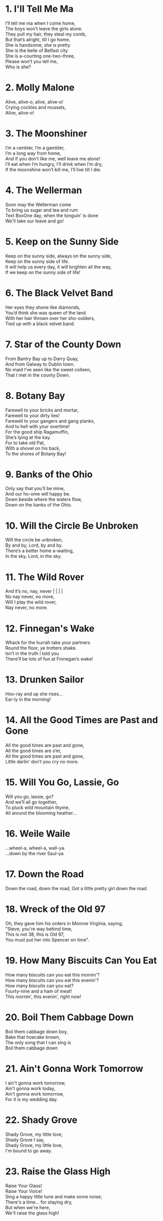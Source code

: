 # 1. I'll Tell Me Ma  
I’ll tell me ma when I come home,   
The boys won’t leave the girls alone.   
They pull my hair, they steal my comb,   
But that’s alright, till I go home.   
She is handsome, she is pretty   
She is the belle of Belfast city   
She is a-courting one-two-three,   
Please won’t you tell me,   
Who is she?   
# 2. Molly Malone  
Alive, alive-o, alive, alive-o!   
Crying cockles and mussels,  
Alive, alive-o!   
# 3. The Moonshiner  
I’m a rambler, I’m a gambler,   
I’m a long way from home,   
And if you don’t like me, well leave me alone!   
I’ll eat when I’m hungry, I’ll drink when I’m dry,   
If the moonshine won’t kill me, I’ll live till I die.   
# 4. The Wellerman  
Soon may the Wellerman come   
To bring us sugar and tea and rum   
Text BoxOne day, when the tonguin' is done   
We'll take our leave and go!   
# 5. Keep on the Sunny Side  
Keep on the sunny side, always on the sunny side,   
Keep on the sunny side of life.   
It will help us every day, it will brighten all the way,   
If we keep on the sunny side of life!   
# 6. The Black Velvet Band  
Her eyes they shone like diamonds,   
You’d think she was queen of the land.   
With her hair thrown over her sho-oulders,   
Tied up with a black velvet band.   
# 7. Star of the County Down  
From Bantry Bay up to Darry Quay,   
And from Galway to Dublin town.   
No maid I’ve seen like the sweet colleen,   
That I met in the county Down.   
# 8. Botany Bay  
Farewell to your bricks and mortar,   
Farewell to your dirty lies!   
Farewell to your gangers and gang planks,   
And to hell with your overtime!   
For the good ship Ragamuffin,   
She’s lying at the kay.   
For to take old Pat,   
With a shovel on his back,   
To the shores of Botany Bay!   
# 9. Banks of the Ohio  
Only say that you’ll be mine,   
And our ho-ome will happy be.   
Down beside where the waters flow,   
Down on the banks of the Ohio.   
# 10. Will the Circle Be Unbroken  
Will the circle be unbroken,   
By and by, Lord, by and by.   
There’s a better home a-waiting,   
In the sky, Lord, in the sky.   
# 11. The Wild Rover  
And it’s no, nay, never | | | |   
No nay never, no more,   
Will I play the wild rover,	   
Nay never, no more.    
# 12. Finnegan's Wake  
Whack for the hurrah take your partners   
Round the floor, ye trotters shake.   
Isn’t in the truth I told you   
There’ll be lots of fun at Finnegan’s wake!   
# 13. Drunken Sailor  
Hoo-ray and up she rises…   
Ear-ly in the morning!   
# 14. All the Good Times are Past and Gone  
All the good times are past and gone,   
All the good times are o’er,   
All the good times are past and gone,   
Little darlin’ don’t you cry no more.   
# 15. Will You Go, Lassie, Go  
Will you go, lassie, go?   
And we’ll all go together,   
To pluck wild mountain thyme,    
All around the blooming heather…   
# 16. Weile Waile  
…wheel-a, wheel-a, wall-ya.   
…down by the river Saul-ya   
# 17. Down the Road
Down the road, down the road,
Got a little pretty girl down the road.
# 18. Wreck of the Old 97
Oh, they gave him his orders in Monroe Virginia, saying,  
"Steve, you're way behind time,  
This is not 38, this is Old 97,  
You must put her into Spencer on time".
# 19. How Many Biscuits Can You Eat
How many biscuits can you eat this mornin'?  
How many biscuits can you eat this evenin'?  
How many biscuits can you eat?  
Fourty-nine and a ham of meat!  
This mornin', this evenin', right now! 
# 20. Boil Them Cabbage Down   
Boil them cabbage down boy,  
Bake that hoecake brown,  
The only song that I can sing is  
Boil them cabbage down   
# 21. Ain't Gonna Work Tomorrow
I ain't gonna work tomorrow,  
Ain't gonna work today,  
Ain't gonna work tomorrow,   
For it is my wedding day.  
# 22. Shady Grove
Shady Grove, my little love,  
Shady Grove I say,  
Shady Grove, my little love,  
I'm bound to go away.
# 23. Raise the Glass High
Raise Your Glass!  
Raise Your Voice!  
Sing a happy little tune and make some noise;   
There's a time... for staying dry,  
But when we're here,  
We'll raise the glass high!

